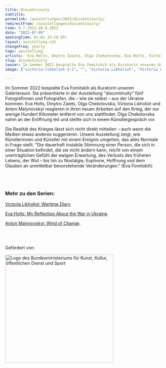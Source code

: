 ```yaml
---
title: Discontinuity
subtitle: 
permalink: /ausstellungen/2022/discontinuity/
redirectFrom: /ausstellungen/discontinuity/
time: 9.7.2022–18.8.2022
date: "2022-07-09"
openingtime: Di–Do 15–18 Uhr
layout: ausstellung.njk
changeFreq: yearly
tags: ausstellung
artists:  Eva Holts, Dmytro Zaiets, Olga Chekotovska, Eva Holts, Victoria Likholiot, Anton Malynovskyi
slug: discontinuity
teaser: Im Sommer 2022 bespielte Eva Fomitskih als Kuratorin unseren Galerieraum. Sie präsentierte in der Ausstellung "discontinuity" fünf Fotografinnen und Fotografen, die – wie sie selbst – aus der Ukraine kommen.
image: ["victoria-likholiot-3-1", "", "Victoria Likholiot", "Victoria Likholiot"]

---
```

Im Sommer 2022 bespielte Eva Fomitskih als Kuratorin unseren Galerieraum. Sie präsentierte in der Ausstellung "discontinuity" fünf Fotografinnen und Fotografen, die – wie sie selbst – aus der Ukraine kommen. Eva Holts, Dmytro Zaiets, Olga Chekotovska, Victoria Likholiot und Anton Malynovskyi reagieren in ihren neuen Arbeiten auf den Krieg, der nur wenige Hundert Kilometer entfernt von uns stattfindet. Olga Chekotovska nahm an der Eröffnung teil und stellte sich in einem Künstlergespräch vor. 

Die Realität des Krieges lässt sich nicht direkt mitteilen – auch wenn die Medien etwas anderes suggerieren. Unsere Ausstellung zeigt, wie Künstlerinnen und Künstler mit einem Ereignis umgehen, das alles Normale in Frage stellt. "Die dauerhaft instabile Stimmung einer Person, die sich in einer Situation befindet, die sie nicht ändern kann, reicht von einem unerträglichen Gefühl der ewigen Erwartung, des Verlusts des früheren Lebens, der Wut – bis hin zu Nostalgie, Euphorie, Hoffnung und dem Glauben an unmittelbar bevorstehende Veränderungen." (Eva Fomitskih)

<br/>
<br/>

### Mehr zu den Serien:


[Victoria Likholiot: Wartime Diary](/ausstellungen/2022/discontinuity/wartime_diary/ "Text und Bildergalerie zum Projekt von Victoria Likholiot").

[Eva Holts: My Reflection About the War in Ukraine](/ausstellungen/2022/discontinuity/my_reflection_about_the_war_in_ukraine/ "Text und Bildergalerie zum Projekt von Eva Holts").

[Anton Malynovskyi: Wind of Change](/ausstellungen/2022/discontinuity/wind_of_change/ "Text und Bildergalerie zum Projekt von Anton Malynovskyi").



<br/>
<br/>

Gefördert von:<br/>

<img src="/assets/pics/BMKOES_Logo_srgb.png" alt="Logo des Bundesministeriums für Kunst, Kultur, öffentlichen Dienst und Sport" title="Logo des Bundesministeriums für Kunst, Kultur, öffentlichen Dienst und Sport" style="width: 350px"/>

